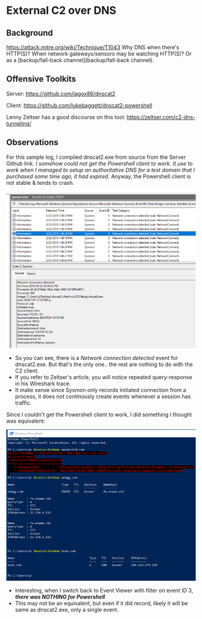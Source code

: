 # External C2 over DNS

## Background

https://attack.mitre.org/wiki/Technique/T1043 Why DNS when there's HTTP(S)? When network gateways/sensors may be watching HTTP(S)? Or as a [backup/fall-back channel](backup/fall-back channel). 

## Offensive Toolkits

Server: https://github.com/iagox86/dnscat2

Client: https://github.com/lukebaggett/dnscat2-powershell

Lenny Zeltser has a good discourse on this tool: https://zeltser.com/c2-dns-tunneling/

## Observations

For this sample log, I compiled dnscat2.exe from source from the Server Github link. *I somehow could not get the Powershell client to work. It use to work when I managed to setup an authoritative DNS for a test domain that I purchased some time ago, it had expired.* Anyway, the Powershell client is not stable & tends to crash. 

![](img/dnscatevent.png)

* So you can see, there is a *Network connection detected* event for dnscat2.exe. But that's the only one.. the rest are nothing to do with the C2 client.
* If you refer to Zeltser's article, you will notice repeated query-response in his Wireshark trace. 
* It make sense since Sysmon only records initiated connection from a process, it does not continously create events whenever a session has traffic.

Since I couldn't get the Powershell client to work, I did something I thought was equivalent:

![](img/powershellresolve.png)

* Interesting, when I switch back to Event Viewer with filter on event ID 3, ***there was NOTHING for Powershell***
* This may not be an equivalent, but even if it did record, likely it will be same as dnscat2.exe, only a single event.



